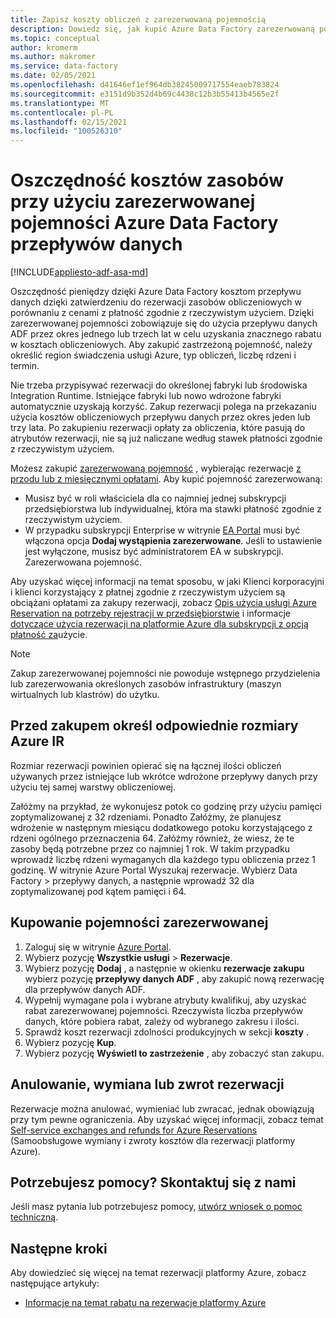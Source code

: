 ```yaml
---
title: Zapisz koszty obliczeń z zarezerwowaną pojemnością
description: Dowiedz się, jak kupić Azure Data Factory zarezerwowaną pojemność przepływu danych, aby zaoszczędzić na kosztach obliczeniowych.
ms.topic: conceptual
author: kromerm
ms.author: makromer
ms.service: data-factory
ms.date: 02/05/2021
ms.openlocfilehash: d41646ef1ef964db38245009717554eaeb783824
ms.sourcegitcommit: e3151d9b352d4b69c4438c12b3b55413b4565e2f
ms.translationtype: MT
ms.contentlocale: pl-PL
ms.lasthandoff: 02/15/2021
ms.locfileid: "100526310"
---
```

# <a name="save-costs-for-resources-with-reserved-capacity---azure-data-factory-data-flows"></a>Oszczędność kosztów zasobów przy użyciu zarezerwowanej pojemności Azure Data Factory przepływów danych

[!INCLUDE[appliesto-adf-asa-md](includes/appliesto-adf-asa-md.md)]

Oszczędność pieniędzy dzięki Azure Data Factory kosztom przepływu danych dzięki zatwierdzeniu do rezerwacji zasobów obliczeniowych w porównaniu z cenami z płatność zgodnie z rzeczywistym użyciem. Dzięki zarezerwowanej pojemności zobowiązuje się do użycia przepływu danych ADF przez okres jednego lub trzech lat w celu uzyskania znacznego rabatu w kosztach obliczeniowych. Aby zakupić zastrzeżoną pojemność, należy określić region świadczenia usługi Azure, typ obliczeń, liczbę rdzeni i termin.

Nie trzeba przypisywać rezerwacji do określonej fabryki lub środowiska Integration Runtime. Istniejące fabryki lub nowo wdrożone fabryki automatycznie uzyskają korzyść. Zakup rezerwacji polega na przekazaniu użycia kosztów obliczeniowych przepływu danych przez okres jeden lub trzy lata. Po zakupieniu rezerwacji opłaty za obliczenia, które pasują do atrybutów rezerwacji, nie są już naliczane według stawek płatności zgodnie z rzeczywistym użyciem. 

Możesz zakupić [zarezerwowaną pojemność](https://portal.azure.com) , wybierając rezerwacje [z przodu lub z miesięcznymi opłatami](https://docs.microsoft.com/azure/cost-management-billing/reservations/prepare-buy-reservation.md). Aby kupić pojemność zarezerwowaną:

- Musisz być w roli właściciela dla co najmniej jednej subskrypcji przedsiębiorstwa lub indywidualnej, która ma stawki płatność zgodnie z rzeczywistym użyciem.
- W przypadku subskrypcji Enterprise w witrynie [EA Portal](https://ea.azure.com) musi być włączona opcja **Dodaj wystąpienia zarezerwowane**. Jeśli to ustawienie jest wyłączone, musisz być administratorem EA w subskrypcji. Zarezerwowana pojemność.

Aby uzyskać więcej informacji na temat sposobu, w jaki Klienci korporacyjni i klienci korzystający z płatnej zgodnie z rzeczywistym użyciem są obciążani opłatami za zakupy rezerwacji, zobacz [Opis użycia usługi Azure Reservation na potrzeby rejestracji w przedsiębiorstwie](https://docs.microsoft.com/azure/cost-management-billing/reservations/understand-reserved-instance-usage-ea) i informacje [dotyczące użycia rezerwacji na platformie Azure dla subskrypcji z opcją płatność za](https://docs.microsoft.com/azure/cost-management-billing/reservations/understand-reserved-instance-usage)użycie.

> [!NOTE]
> Zakup zarezerwowanej pojemności nie powoduje wstępnego przydzielenia lub zarezerwowania określonych zasobów infrastruktury (maszyn wirtualnych lub klastrów) do użytku.

## <a name="determine-proper-azure-ir-sizes-needed-before-purchase"></a>Przed zakupem określ odpowiednie rozmiary Azure IR

Rozmiar rezerwacji powinien opierać się na łącznej ilości obliczeń używanych przez istniejące lub wkrótce wdrożone przepływy danych przy użyciu tej samej warstwy obliczeniowej.

Załóżmy na przykład, że wykonujesz potok co godzinę przy użyciu pamięci zoptymalizowanej z 32 rdzeniami. Ponadto Załóżmy, że planujesz wdrożenie w następnym miesiącu dodatkowego potoku korzystającego z rdzeni ogólnego przeznaczenia 64. Załóżmy również, że wiesz, że te zasoby będą potrzebne przez co najmniej 1 rok. W takim przypadku wprowadź liczbę rdzeni wymaganych dla każdego typu obliczenia przez 1 godzinę. W witrynie Azure Portal Wyszukaj rezerwacje. Wybierz Data Factory > przepływy danych, a następnie wprowadź 32 dla zoptymalizowanej pod kątem pamięci i 64.

## <a name="buy-reserved-capacity"></a>Kupowanie pojemności zarezerwowanej

1. Zaloguj się w witrynie [Azure Portal](https://portal.azure.com).
2. Wybierz pozycję **Wszystkie usługi** > **Rezerwacje**.
3. Wybierz pozycję **Dodaj** , a następnie w okienku **rezerwacje zakupu** wybierz pozycję **przepływy danych ADF** , aby zakupić nową rezerwację dla przepływów danych ADF.
4. Wypełnij wymagane pola i wybrane atrybuty kwalifikuj, aby uzyskać rabat zarezerwowanej pojemności. Rzeczywista liczba przepływów danych, które pobiera rabat, zależy od wybranego zakresu i ilości.
5. Sprawdź koszt rezerwacji zdolności produkcyjnych w sekcji **koszty** .
6. Wybierz pozycję **Kup**.
7. Wybierz pozycję **Wyświetl to zastrzeżenie** , aby zobaczyć stan zakupu.

## <a name="cancel-exchange-or-refund-reservations"></a>Anulowanie, wymiana lub zwrot rezerwacji

Rezerwacje można anulować, wymieniać lub zwracać, jednak obowiązują przy tym pewne ograniczenia. Aby uzyskać więcej informacji, zobacz temat [Self-service exchanges and refunds for Azure Reservations](https://docs.microsoft.com/azure/cost-management-billing/reservations/exchange-and-refund-azure-reservations) (Samoobsługowe wymiany i zwroty kosztów dla rezerwacji platformy Azure).

## <a name="need-help-contact-us"></a>Potrzebujesz pomocy? Skontaktuj się z nami

Jeśli masz pytania lub potrzebujesz pomocy, [utwórz wniosek o pomoc techniczną](https://portal.azure.com/#blade/Microsoft_Azure_Support/HelpAndSupportBlade/newsupportrequest).

## <a name="next-steps"></a>Następne kroki

Aby dowiedzieć się więcej na temat rezerwacji platformy Azure, zobacz następujące artykuły:

- [Informacje na temat rabatu na rezerwacje platformy Azure](data-flow-understand-reservation-charges.md)
